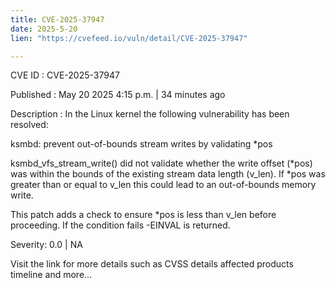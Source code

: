 ```yaml
---
title: CVE-2025-37947
date: 2025-5-20
lien: "https://cvefeed.io/vuln/detail/CVE-2025-37947"

---
```


CVE ID : CVE-2025-37947

Published :  May 20
2025
4:15 p.m. | 34 minutes ago

Description : In the Linux kernel
the following vulnerability has been resolved:

ksmbd: prevent out-of-bounds stream writes by validating *pos

ksmbd_vfs_stream_write() did not validate whether the write offset
(*pos) was within the bounds of the existing stream data length (v_len).
If *pos was greater than or equal to v_len
this could lead to an
out-of-bounds memory write.

This patch adds a check to ensure *pos is less than v_len before
proceeding. If the condition fails
-EINVAL is returned.

Severity: 0.0 | NA

Visit the link for more details
such as CVSS details
affected products
timeline
and more...
